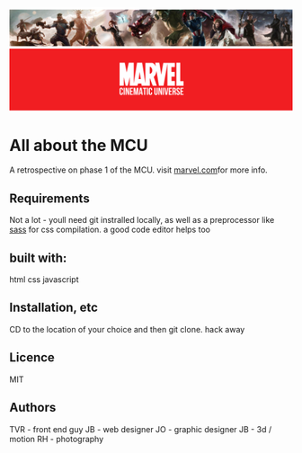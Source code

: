 ![Phase line of the mcu](marvel_banner.png "MCU Phase 1")


# All about the MCU
A retrospective on phase 1 of the MCU. visit [marvel.com](https://www.marvel.com/)for more info.

## Requirements
Not a lot - youll need git instralled locally, as well as a preprocessor like [sass](https://sass-lang.com) for css compilation. a good code editor helps too

## built with:
html
css
javascript

## Installation, etc
CD to the location of your choice and then git clone. hack away

## Licence
MIT

## Authors
TVR - front end guy
JB - web designer
JO - graphic designer
JB - 3d / motion
RH - photography
